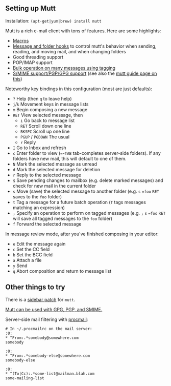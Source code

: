 Setting up Mutt
---------------

Installation: `(apt-get|yum|brew) install mutt`

Mutt is a rich e-mail client with tons of features. Here are some
highlights:

 * [Macros](http://www.mutt.org/doc/manual/manual-3.html#ss3.6)
 * [Message and folder hooks](http://www.mutt.org/doc/manual/manual.html#toc4.4)
   to control mutt's behavior when sending, reading, and moving mail,
   and when changing folders
 * Good threading support
 * POP/IMAP support
 * [Bulk operation on many messages using tagging](http://www.mutt.org/doc/manual/manual-4.html#ss4.3)
 * [S/MIME support/PGP/GPG support](http://equiraptor.com/smime_mutt_how-to.html) (see also the [mutt guide page on this](http://dev.mutt.org/trac/wiki/MuttGuide#Advancedstuff))

Noteworthy key bindings in this configuration (most are just defaults):
 * `?` Help (then `q` to leave help)
 * `j`/`k` Movement keys in message lists
 * `m` Begin composing a new message
 * `RET` View selected message, then
   * `i` Go back to message list
   * `RET` Scroll down one line
   * `BKSPC` Scroll up one line
   * `PGUP` / `PGDOWN` The usual
   * `r` Reply
 * `I` Go to Inbox and refresh
 * `c` Enter folder to view (`=`-`TAB` tab-completes server-side
   folders). If any folders have new mail, this will default to one of
   them.
 * `N` Mark the selected message as unread
 * `d` Mark the selected message for deletion
 * `r` Reply to the selected message
 * `$` Save pending changes to mailbox (e.g. delete marked messages) and
   check for new mail in the current folder
 * `s` Move (save) the selected message to another folder (e.g. `s`
   `=foo` `RET` saves to the `foo` folder)
 * `t` Tag a message for a future batch operation (`T` tags messages
   matching an expression)
 * `;` Specify an operation to perform on tagged messages (e.g. `;` `s`
   `=foo` `RET` will save all tagged messages to the `foo` folder)
 * `f` Forward the selected message

In message review mode, after you've finished composing in your editor:

 * `e` Edit the message again
 * `c` Set the CC field
 * `b` Set the BCC field
 * `a` Attach a file
 * `y` Send
 * `q` Abort composition and return to message list

Other things to try
-------------------

There is a [sidebar patch](http://zanshin.net/2015/01/19/teaching-a-homely-mutt-new-tricks/) for `mutt`.

[Mutt can be used with GPG, PGP, and SMIME.](http://dev.mutt.org/trac/wiki/MuttGuide#Advancedstuff)

Server-side mail filtering with [procmail](http://userpages.umbc.edu/~ian/procmail.html):
```
# In ~/.procmailrc on the mail server:
:0:
* ^From:.*somebody@somewhere.com
somebody

:0:
* ^From:.*somebody-else@somewhere.com
somebody-else

:0:
* ^(To|Cc):.*some-list@mailman.blah.com
some-mailing-list
```
